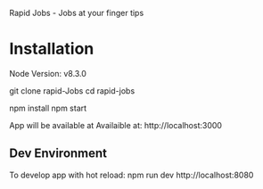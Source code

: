 Rapid Jobs - Jobs at your finger tips

# Installation

Node Version: v8.3.0


git clone rapid-Jobs
cd rapid-jobs

npm install
npm start

App will be available at Availaible at: http://localhost:3000

## Dev Environment
To develop app with hot reload:
npm run dev
http://localhost:8080
